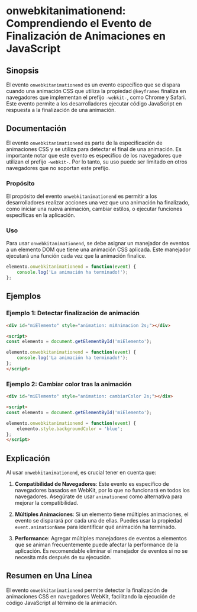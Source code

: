 <!--
Meta Description: # onwebkitanimationend: Comprendiendo el Evento de Finalización de Animaciones en JavaScript ## Sinopsis El evento `onwebkitanimationend` es un evento...
Meta Keywords: animación, que, onwebkitanimationend, evento, una
-->

# onwebkitanimationend: Comprendiendo el Evento de Finalización de Animaciones en JavaScript

## Sinopsis
El evento `onwebkitanimationend` es un evento específico que se dispara cuando una animación CSS que utiliza la propiedad `@keyframes` finaliza en navegadores que implementan el prefijo `-webkit-`, como Chrome y Safari. Este evento permite a los desarrolladores ejecutar código JavaScript en respuesta a la finalización de una animación.

## Documentación
El evento `onwebkitanimationend` es parte de la especificación de animaciones CSS y se utiliza para detectar el final de una animación. Es importante notar que este evento es específico de los navegadores que utilizan el prefijo `-webkit-`. Por lo tanto, su uso puede ser limitado en otros navegadores que no soportan este prefijo.

### Propósito
El propósito del evento `onwebkitanimationend` es permitir a los desarrolladores realizar acciones una vez que una animación ha finalizado, como iniciar una nueva animación, cambiar estilos, o ejecutar funciones específicas en la aplicación.

### Uso
Para usar `onwebkitanimationend`, se debe asignar un manejador de eventos a un elemento DOM que tiene una animación CSS aplicada. Este manejador ejecutará una función cada vez que la animación finalice.

```javascript
elemento.onwebkitanimationend = function(event) {
    console.log('La animación ha terminado!');
};
```

## Ejemplos
### Ejemplo 1: Detectar finalización de animación
```html
<div id="miElemento" style="animation: miAnimacion 2s;"></div>

<script>
const elemento = document.getElementById('miElemento');

elemento.onwebkitanimationend = function(event) {
    console.log('La animación ha terminado!');
};
</script>
```

### Ejemplo 2: Cambiar color tras la animación
```html
<div id="miElemento" style="animation: cambiarColor 2s;"></div>

<script>
const elemento = document.getElementById('miElemento');

elemento.onwebkitanimationend = function(event) {
    elemento.style.backgroundColor = 'blue';
};
</script>
```

## Explicación
Al usar `onwebkitanimationend`, es crucial tener en cuenta que:

1. **Compatibilidad de Navegadores**: Este evento es específico de navegadores basados en WebKit, por lo que no funcionará en todos los navegadores. Asegúrate de usar `animationend` como alternativa para mejorar la compatibilidad.

2. **Múltiples Animaciones**: Si un elemento tiene múltiples animaciones, el evento se disparará por cada una de ellas. Puedes usar la propiedad `event.animationName` para identificar qué animación ha terminado.

3. **Performance**: Agregar múltiples manejadores de eventos a elementos que se animan frecuentemente puede afectar la performance de la aplicación. Es recomendable eliminar el manejador de eventos si no se necesita más después de su ejecución.

## Resumen en Una Línea
El evento `onwebkitanimationend` permite detectar la finalización de animaciones CSS en navegadores WebKit, facilitando la ejecución de código JavaScript al término de la animación.